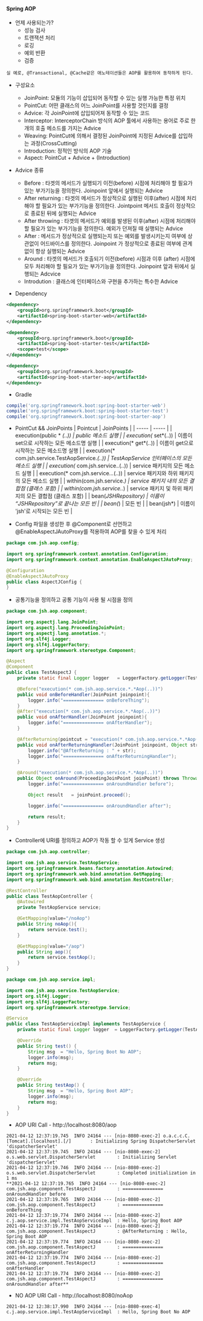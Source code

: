 #### Spring AOP
+ 언제 사용되는가?
  + 성능 검사
  + 트랜잭션 처리
  + 로깅
  + 예외 반환
  + 검증

```
실 예로, @Transactional, @Cache같은 애노테이션들은 AOP를 활용하여 동작하게 된다.
```

+ 구성요소
    + JoinPoint: 모듈의 기능이 삽입되어 동작할 수 있는 실행 가능한 특정 위치
    + PointCut: 어떤 클래스의 어느 JoinPoint를 사용할 것인지를 결정
    + Advice: 각 JoinPoint에 삽입되어져 동작할 수 있는 코드
    + Interceptor: InterceptorChain 방식의 AOP 툴에서 사용하는 용어로 주로 한개의 호출 메소드를 가지는 Advice
    + Weaving: PointCut에 의해서 결정된 JoinPoint에 지정된 Advice를 삽입하는 과정(CrossCutting)
    + Introduction: 정적인 방식의 AOP 기술
    + Aspect: PointCut + Advice + (Introduction)

+ Advice 종류
  + Before : 타겟의 메서드가 실행되기 이전(before) 시점에 처리해야 할 필요가 있는 부가기능을 정의한다. Joinpoint 앞에서 실행되는 Advice
  + After returning : 타겟의 메서드가 정상적으로 실행된 이후(after) 시점에 처리해야 할 필요가 있는 부가기능을 정의한다. Jointpoint 메서드 호출이 정상적으로 종료된 뒤에 실행되는 Advice
  + After throwing : 타겟의 메서드가 예외를 발생된 이후(after) 시점에 처리해야 할 필요가 있는 부가기능을 정의한다. 예외가 던져질 때 실행되는 Advice
  + After : 메서드가 정상적으로 실행되는지 또는 예외를 발생시키는지 여부에 상관없이 어드바이스를 정의한다. Joinpoint 가 정상적으로 종료된 여부에 관계 없이 항상 실행되는 Advice
  + Around : 타겟의 메서드가 호출되기 이전(before) 시점과 이후 (after) 시점에 모두 처리해야 할 필요가 있는
부가기능을 정의한다. Joinpoint 앞과 뒤에서 실행되는 Adcvice
  + Introdution : 클래스에 인터페이스와 구현을 추가하는 특수한 Advice

+ Dependency
```xml
<dependency>
    <groupId>org.springframework.boot</groupId>
    <artifactId>spring-boot-starter-web</artifactId>
</dependency>

<dependency>
    <groupId>org.springframework.boot</groupId>
    <artifactId>spring-boot-starter-test</artifactId>
    <scope>test</scope>
</dependency>

<dependency>
    <groupId>org.springframework.boot</groupId>
    <artifactId>spring-boot-starter-aop</artifactId>
</dependency>
  ```
+ Gradle
```groovy
compile('org.springframework.boot:spring-boot-starter-web')
compile('org.springframework.boot:spring-boot-starter-test')
compile('org.springframework.boot:spring-boot-starter-aop')

```

+ PointCut && JoinPoints
  | Pointcut | JoinPoints |
  | ----- | ----- |
  | execution(public * *(..)) | public 메소드 실행 |
  | execution(* set*(..)) | 이름이 set으로 시작하는 모든 메소드명 실행 |
  | execution(* get*(..)) | 이름이 get으로 시작하는 모든 메소드명 실행 |
  | execution(* com.jsh.service.TestAopService.*(..)) | TestAopService 인터페이스의 모든 메소드 실행 |
  | execution(* com.jsh.service.*.*(..)) | service 패키지의 모든 메소드 실행 | 
  | execution(* com.jsh.service..*.*(..)) | service 패키지와 하위 패키지의 모든 메소드 실행 | 
  | within(com.jsh.service.*) | service 패키지 내의 모든 결합점 (클래스 포함) | 
  | within(com.jsh.service..*) | service 패키지 및 하위 패키지의 모든 결합점 (클래스 포함) |
  | bean(*JSHRepository) | 이름이 “JSHRepository”로 끝나는 모든 빈 | 
  | bean(*) | 모든 빈 | 
  | bean(jsh*) | 이름이 'jsh'로 시작되는 모든 빈 |
  
+ Config 파일을 생성한 후 @Component로 선언하고 @EnableAspectJAutoProxy를 적용하여 AOP를 찾을 수 있게 처리
```java
package com.jsh.aop.config;

import org.springframework.context.annotation.Configuration;
import org.springframework.context.annotation.EnableAspectJAutoProxy;

@Configuration
@EnableAspectJAutoProxy
public class AspectJConfig {
}
```
+ 공통기능을 정의하고 공통 기능이 사용 될 시점을 정의
```java
package com.jsh.aop.component;

import org.aspectj.lang.JoinPoint;
import org.aspectj.lang.ProceedingJoinPoint;
import org.aspectj.lang.annotation.*;
import org.slf4j.Logger;
import org.slf4j.LoggerFactory;
import org.springframework.stereotype.Component;

@Aspect
@Component
public class TestAspectJ {
    private static final Logger logger   = LoggerFactory.getLogger(TestAspectJ.class);

    @Before("execution(* com.jsh.aop.service.*.*Aop(..))")
    public void onBeforeHandler(JoinPoint joinpoint){
        logger.info("=============== onBeforeThing");
    }
    @After("execution(* com.jsh.aop.service.*.*Aop(..))")
    public void onAfterHandler(JoinPoint joinpoint){
        logger.info("=============== onAfterHandler");
    }

    @AfterReturning(pointcut = "execution(* com.jsh.aop.service.*.*Aop(..))", returning = "str")
    public void onAfterReturningHandler(JoinPoint joinpoint, Object str){
        logger.info("@AfterReturning : " + str);
        logger.info("=============== onAfterReturningHandler");
    }

    @Around("execution(* com.jsh.aop.service.*.*Aop(..))")
    public Object onAround(ProceedingJoinPoint joinPoint) throws Throwable {
        logger.info("=============== onAroundHandler before");

        Object result   = joinPoint.proceed();

        logger.info("=============== onAroundHandler after");

        return result;
    }
}
```

+ Controller에 URI를 정의하고 AOP가 작동 할 수 있게 Service 생성
```java
package com.jsh.aop.controller;

import com.jsh.aop.service.TestAopService;
import org.springframework.beans.factory.annotation.Autowired;
import org.springframework.web.bind.annotation.GetMapping;
import org.springframework.web.bind.annotation.RestController;

@RestController
public class TestAopController {
    @Autowired
    private TestAopService service;

    @GetMapping(value="/noAop")
    public String noAop(){
        return service.test();
    }

    @GetMapping(value="/aop")
    public String aop(){
        return service.testAop();
    }
}
```
```java
package com.jsh.aop.service.impl;

import com.jsh.aop.service.TestAopService;
import org.slf4j.Logger;
import org.slf4j.LoggerFactory;
import org.springframework.stereotype.Service;

@Service
public class TestAopServiceImpl implements TestAopService {
    private static final Logger logger  = LoggerFactory.getLogger(TestAopServiceImpl.class);

    @Override
    public String test() {
        String msg  = "Hello, Spring Boot No AOP";
        logger.info(msg);
        return msg;
    }

    @Override
    public String testAop() {
        String msg  = "Hello, Spring Boot AOP";
        logger.info(msg);
        return msg;
    }
}
```

+ AOP URI Call - http://localhost:8080/aop
```
2021-04-12 12:37:19.745  INFO 24164 --- [nio-8080-exec-2] o.a.c.c.C.[Tomcat].[localhost].[/]       : Initializing Spring DispatcherServlet 'dispatcherServlet'
2021-04-12 12:37:19.745  INFO 24164 --- [nio-8080-exec-2] o.s.web.servlet.DispatcherServlet        : Initializing Servlet 'dispatcherServlet'
2021-04-12 12:37:19.746  INFO 24164 --- [nio-8080-exec-2] o.s.web.servlet.DispatcherServlet        : Completed initialization in 1 ms
**2021-04-12 12:37:19.765  INFO 24164 --- [nio-8080-exec-2] com.jsh.aop.component.TestAspectJ        : =============== onAroundHandler before
2021-04-12 12:37:19.765  INFO 24164 --- [nio-8080-exec-2] com.jsh.aop.component.TestAspectJ        : =============== onBeforeThing
2021-04-12 12:37:19.774  INFO 24164 --- [nio-8080-exec-2] c.j.aop.service.impl.TestAopServiceImpl  : Hello, Spring Boot AOP
2021-04-12 12:37:19.774  INFO 24164 --- [nio-8080-exec-2] com.jsh.aop.component.TestAspectJ        : @AfterReturning : Hello, Spring Boot AOP
2021-04-12 12:37:19.774  INFO 24164 --- [nio-8080-exec-2] com.jsh.aop.component.TestAspectJ        : =============== onAfterReturningHandler
2021-04-12 12:37:19.774  INFO 24164 --- [nio-8080-exec-2] com.jsh.aop.component.TestAspectJ        : =============== onAfterHandler
2021-04-12 12:37:19.774  INFO 24164 --- [nio-8080-exec-2] com.jsh.aop.component.TestAspectJ        : =============== onAroundHandler after**
```

+ NO AOP URI Call - http://localhost:8080/noAop
```
2021-04-12 12:38:17.990  INFO 24164 --- [nio-8080-exec-4] c.j.aop.service.impl.TestAopServiceImpl  : Hello, Spring Boot No AOP
```